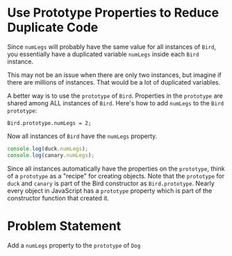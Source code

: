 # Use Prototype Properties to Reduce Duplicate Code
Since ```numLegs``` will probably have the same value for all instances of ```Bird```, you essentially have a duplicated variable ```numLegs``` inside each ```Bird``` instance.

This may not be an issue when there are only two instances, but imagine if there are millions of instances. That would be a lot of duplicated variables.

A better way is to use the ```prototype``` of ```Bird```. Properties in the ```prototype``` are shared among ALL instances of ```Bird```. Here's how to add ```numLegs``` to the ```Bird prototype```:
```javasacript
Bird.prototype.numLegs = 2;
```
Now all instances of ```Bird``` have the ```numLegs``` property.
```javascript
console.log(duck.numLegs);
console.log(canary.numLegs);
```
Since all instances automatically have the properties on the ```prototype```, think of a ```prototype``` as a "recipe" for creating objects. Note that the ```prototype``` for ```duck``` and ```canary``` is part of the Bird constructor as ```Bird.prototype```. Nearly every object in JavaScript has a ```prototype``` property which is part of the constructor function that created it.

# Problem Statement
Add a ```numLegs``` property to the ```prototype``` of ```Dog```
